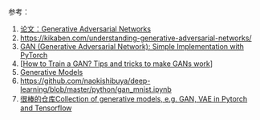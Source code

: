 参考：

1. [论文：Generative Adversarial Networks](https://arxiv.org/abs/1406.2661)
2. https://kikaben.com/understanding-generative-adversarial-networks/
3. [GAN (Generative Adversarial Network): Simple Implementation with PyTorch](https://kikaben.com/gangenerative-adversarial-network-simple-implementation-with-pytorch/)
4. [[How to Train a GAN? Tips and tricks to make GANs work](https://github.com/soumith/ganhacks#how-to-train-a-gan-tips-and-tricks-to-make-gans-work)]
5. [Generative Models](https://github.com/wiseodd/generative-models)
6. https://github.com/naokishibuya/deep-learning/blob/master/python/gan_mnist.ipynb
7. [很棒的仓库Collection of generative models, e.g. GAN, VAE in Pytorch and Tensorflow](https://github.com/wiseodd/generative-models)